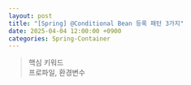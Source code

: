 ```yaml
---
layout: post
title: "[Spring] @Conditional Bean 등록 패턴 3가지"
date: 2025-04-04 12:00:00 +0900
categories: Spring-Container
---
```


> 핵심 키워드<br>
> 프로파일, 환경변수